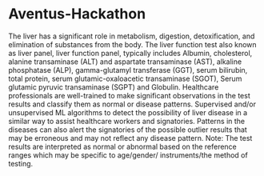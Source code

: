 # Aventus-Hackathon
The liver has a significant role in metabolism, digestion, detoxification, and
elimination of substances from the body. The liver function test also known as
liver panel, liver function panel, typically includes Albumin, cholesterol,
alanine transaminase (ALT) and aspartate transaminase (AST), alkaline
phosphatase (ALP), gamma-glutamyl transferase (GGT), serum bilirubin, total
protein, serum glutamic-oxaloacetic transaminase (SGOT), Serum glutamic
pyruvic transaminase (SGPT) and Globulin.
Healthcare professionals are well-trained to make significant observations in the
test results and classify them as normal or disease patterns. Supervised and/or
unsupervised ML algorithms to detect the possibility of liver disease in a similar
way to assist healthcare workers and signatories. Patterns in the diseases can
also alert the signatories of the possible outlier results that may be erroneous
and may not reflect any disease pattern.
Note: The test results are interpreted as normal or abnormal based on the
reference ranges which may be specific to age/gender/ instruments/the
method of testing.
